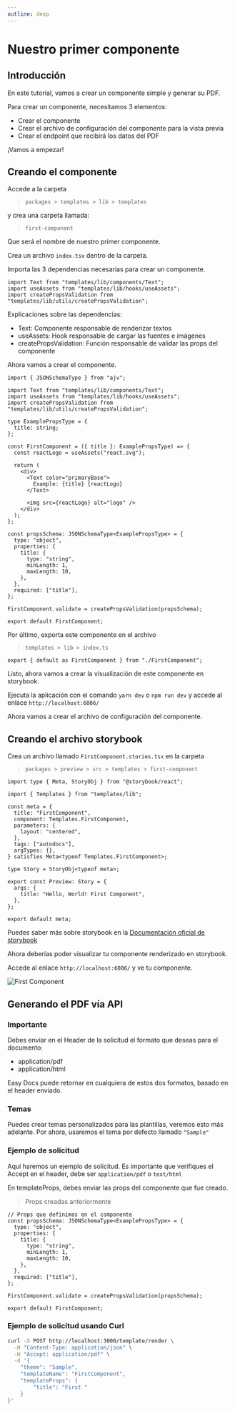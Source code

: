 ```yaml
---
outline: deep
---
```

# Nuestro primer componente

## Introducción

En este tutorial, vamos a crear un componente simple y generar su PDF.

Para crear un componente, necesitamos 3 elementos:

- Crear el componente
- Crear el archivo de configuración del componente para la vista previa
- Crear el endpoint que recibirá los datos del PDF

¡Vamos a empezar!

## Creando el componente

Accede a la carpeta

> `packages > templates > lib > templates`

y crea una carpeta llamada:

> `first-component`

Que será el nombre de nuestro primer componente.

Crea un archivo `index.tsx` dentro de la carpeta.

Importa las 3 dependencias necesarias para crear un componente.

```tsx
import Text from "templates/lib/components/Text";
import useAssets from "templates/lib/hooks/useAssets";
import createPropsValidation from "templates/lib/utils/createPropsValidation";
```

Explicaciones sobre las dependencias:

- Text: Componente responsable de renderizar textos
- useAssets: Hook responsable de cargar las fuentes e imágenes
- createPropsValidation: Función responsable de validar las props del componente

Ahora vamos a crear el componente.

```tsx
import { JSONSchemaType } from "ajv";

import Text from "templates/lib/components/Text";
import useAssets from "templates/lib/hooks/useAssets";
import createPropsValidation from "templates/lib/utils/createPropsValidation";

type ExamplePropsType = {
  title: string;
};

const FirstComponent = ({ title }: ExamplePropsType) => {
  const reactLogo = useAssets("react.svg");

  return (
    <div>
      <Text color="primaryBase">
        Example: {title} {reactLogo}
      </Text>

      <img src={reactLogo} alt="logo" />
    </div>
  );
};

const propsSchema: JSONSchemaType<ExamplePropsType> = {
  type: "object",
  properties: {
    title: {
      type: "string",
      minLength: 1,
      maxLength: 10,
    },
  },
  required: ["title"],
};

FirstComponent.validate = createPropsValidation(propsSchema);

export default FirstComponent;
```

Por último, exporta este componente en el archivo

> `templates > lib > index.ts`

```tsx
export { default as FirstComponent } from "./FirstComponent";
```

Listo, ahora vamos a crear la visualización de este componente en storybook.

Ejecuta la aplicación con el comando `yarn dev` o `npm run dev` y accede al enlace `http://localhost:6006/`

Ahora vamos a crear el archivo de configuración del componente.

## Creando el archivo storybook

Crea un archivo llamado `FirstComponent.stories.tsx` en la carpeta

> `packages > preview > src > templates > first-component`

```tsx
import type { Meta, StoryObj } from "@storybook/react";

import { Templates } from "templates/lib";

const meta = {
  title: "FirstComponent",
  component: Templates.FirstComponent,
  parameters: {
    layout: "centered",
  },
  tags: ["autodocs"],
  argTypes: {},
} satisfies Meta<typeof Templates.FirstComponent>;

type Story = StoryObj<typeof meta>;

export const Preview: Story = {
  args: {
    title: "Hello, World! First Component",
  },
};

export default meta;
```

Puedes saber más sobre storybook en la [Documentación oficial de storybook](https://storybook.js.org/docs/get-started/react-vite)

Ahora deberías poder visualizar tu componente renderizado en storybook.

Accede al enlace `http://localhost:6006/` y ve tu componente.

<!-- Imagen -->

![First Component](/img/components/easy-docs/first-component-storybook.jpg)

## Generando el PDF vía API

### Importante

Debes enviar en el Header de la solicitud el formato que deseas para el documento:

- application/pdf
- application/html

Easy Docs puede retornar en cualquiera de estos dos formatos, basado en el header enviado.

### Temas

Puedes crear temas personalizados para las plantillas, veremos esto más adelante.
Por ahora, usaremos el tema por defecto llamado `"Sample"`

### Ejemplo de solicitud

Aquí haremos un ejemplo de solicitud.
Es importante que verifiques el Accept en el header, debe ser `application/pdf` o `text/html`

En templateProps, debes enviar las props del componente que fue creado.

> Props creadas anteriormente

```tsx
// Props que definimos en el componente
const propsSchema: JSONSchemaType<ExamplePropsType> = {
  type: "object",
  properties: {
    title: {
      type: "string",
      minLength: 1,
      maxLength: 10,
    },
  },
  required: ["title"],
};

FirstComponent.validate = createPropsValidation(propsSchema);

export default FirstComponent;
```

### Ejemplo de solicitud usando Curl

```sh
curl -X POST http://localhost:3000/template/render \
  -H "Content-Type: application/json" \
  -H "Accept: application/pdf" \
  -d '{
    "theme": "Sample",
    "templateName": "FirstComponent",
    "templateProps": {
        "title": "First "
    }
}'
```